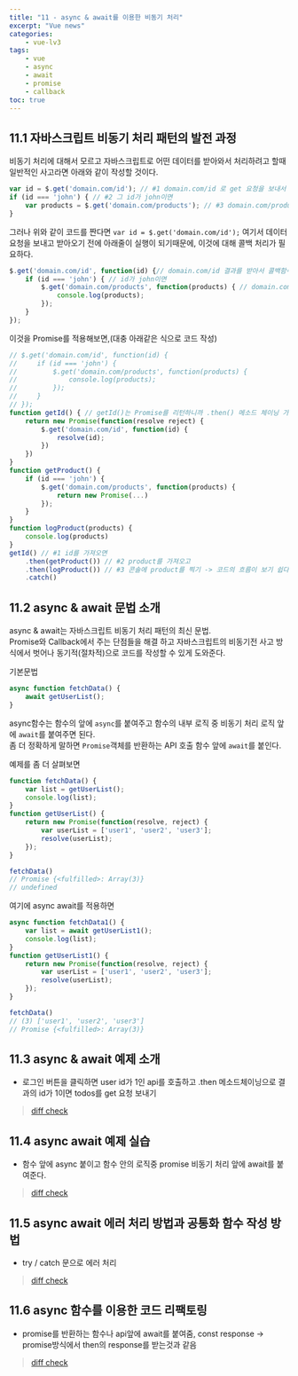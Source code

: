 ```yaml
--- 
title: "11 - async & await를 이용한 비동기 처리" 
excerpt: "Vue news"
categories: 
    - vue-lv3
tags: 
    - vue
    - async
    - await
    - promise
    - callback
toc: true
--- 
```


## 11.1 자바스크립트 비동기 처리 패턴의 발전 과정

비동기 처리에 대해서 모르고 자바스크립트로 어떤 데이터를 받아와서 처리하려고 할때 일반적인 사고라면 아래와 같이 작성할 것이다.

```javascript
var id = $.get('domain.com/id'); // #1 domain.com/id 로 get 요청을 보내서 결과값을 id에 담고
if (id === 'john') { // #2 그 id가 john이면
    var products = $.get('domain.com/products'); // #3 domain.com/products 로 get 요청을 받아서 결과값을 products에 담아라
}
```

그러나 위와 같이 코드를 짠다면 `var id = $.get('domain.com/id');` 여기서 데이터 요청을 보내고 받아오기 전에 아래줄이 실행이 되기때문에, 이것에 대해 콜백 처리가 필요하다.

```javascript
$.get('domain.com/id', function(id) {// domain.com/id 결과를 받아서 콜백함수 function(id) 실행
    if (id === 'john') { // id가 john이면
        $.get('domain.com/products', function(products) { // domain.com/products 결과를 받아서 콜백함수 function(products) 실행
            console.log(products);
        });
    }
});
```

이것을 Promise를 적용해보면,(대충 아래같은 식으로 코드 작성)
```javascript
// $.get('domain.com/id', function(id) {
//     if (id === 'john') {
//         $.get('domain.com/products', function(products) {
//             console.log(products);
//         });
//     }
// });
function getId() { // getId()는 Promise를 리턴하니까 .then() 메소드 체이닝 가능
    return new Promise(function(resolve reject) {
        $.get('domain.com/id', function(id) {
            resolve(id);
        })
    })
}
function getProduct() {
    if (id === 'john') {
        $.get('domain.com/products', function(products) {
            return new Promise(...)
        });
    }
}
function logProduct(products) {
    console.log(products)
}
getId() // #1 id를 가져오면
    .then(getProduct()) // #2 product를 가져오고
    .then(logProduct()) // #3 콘솔에 product를 찍기 -> 코드의 흐름이 보기 쉽다.
    .catch()
```

## 11.2 async & await 문법 소개

async & await는 자바스크립트 비동기 처리 패턴의 최신 문법.  
Promise와 Callback에서 주는 단점들을 해결 하고 자바스크립트의 비동기전 사고 방식에서 벗어나 동기적(절차적)으로 코드를 작성할 수 있게 도와준다.

기본문법

```javascript
async function fetchData() {
    await getUserList();
}
```
async함수는 함수의 앞에 `async`를 붙여주고 함수의 내부 로직 중 비동기 처리 로직 앞에 `await`를 붙여주면 된다.  
좀 더 정확하게 말하면 `Promise`객체를 반환하는 API 호출 함수 앞에 `await`를 붙인다.

예제를 좀 더 살펴보면  
```javascript
function fetchData() {
    var list = getUserList();
    console.log(list);
}
function getUserList() {
    return new Promise(function(resolve, reject) {
        var userList = ['user1', 'user2', 'user3'];
        resolve(userList);
    });
}

fetchData()
// Promise {<fulfilled>: Array(3)}
// undefined
```

여기에 async await를 적용하면  
```javascript
async function fetchData1() {
    var list = await getUserList1();
    console.log(list);
}
function getUserList1() {
    return new Promise(function(resolve, reject) {
        var userList = ['user1', 'user2', 'user3'];
        resolve(userList);
    });
}

fetchData()
// (3) ['user1', 'user2', 'user3']
// Promise {<fulfilled>: Array(3)}
```

## 11.3 async & await 예제 소개

- 로그인 버튼을 클릭하면 user id가 1인 api를 호출하고 .then 메소드체이닝으로 결과의 id가 1이면 todos를 get 요청 보내기

>[diff check](https://github.com/wjddk0909/vue-news/commit/0737fe51e0aa5b5727af0e46305a249db996c090)

## 11.4 async await 예제 실습

- 함수 앞에 async 붙이고 함수 안의 로직중 promise 비동기 처리 앞에 await를 붙여준다.

>[diff check](https://github.com/wjddk0909/vue-news/commit/8d9fd89a99dcb30b8a86595f38fcbaa4deb9c884)

## 11.5 async await 에러 처리 방법과 공통화 함수 작성 방법

- try / catch 문으로 에러 처리

>[diff check](https://github.com/wjddk0909/vue-news/commit/ebb2dccbdc4c56a96ce2c6a5fe335fd1a1be4c33)

## 11.6 async 함수를 이용한 코드 리팩토링

- promise를 반환하는 함수나 api앞에 await를 붙여줌, const response -> promise방식에서 then의 response를 받는것과 같음

>[diff check](https://github.com/wjddk0909/vue-news/commit/4f9bd67dbbea1fca881dadbf1dccab1cd31d2c13)
